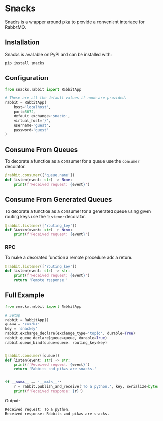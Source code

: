 # Snacks

Snacks is a wrapper around [pika](https://pypi.org/project/pika/) to
provide a convenient interface for RabbitMQ.

## Installation
Snacks is available on PyPI and can be installed with:
```shell
pip install snacks
```

## Configuration
```python
from snacks.rabbit import RabbitApp

# These are all the default values if none are provided.
rabbit = RabbitApp(
    host='localhost',
    port=5672,
    default_exchange='snacks',
    virtual_host='/',
    username='guest',
    password='guest'
)
```

## Consume From Queues
To decorate a function as a consumer for a queue use the `consumer` decorator.
```python
@rabbit.consumer(['queue.name'])
def listen(event: str) -> None:
    print(f'Received request: {event}')
```


## Consume From Generated Queues
To decorate a function as a consumer for a generated queue using given
routing keys use the `listener` decorator.
```python
@rabbit.listener(['routing_key'])
def listen(event: str) -> None:
    print(f'Received request: {event}')
```

### RPC
To make a decorated function a remote procedure add a return.
```python
@rabbit.listener(['routing_key'])
def listen(event: str) -> str:
    print(f'Received request: {event}')
    return 'Remote response.'
```

## Full Example
```python
from snacks.rabbit import RabbitApp

# Setup
rabbit = RabbitApp()
queue = 'snacks'
key = 'snackey'
rabbit.exchange_declare(exchange_type='topic', durable=True)
rabbit.queue_declare(queue=queue, durable=True)
rabbit.queue_bind(queue=queue, routing_key=key)


@rabbit.consumer([queue])
def listen(event: str) -> str:
    print(f'Received request: {event}')
    return 'Rabbits and pikas are snacks.'


if __name__ == '__main__':
    r = rabbit.publish_and_receive('To a python.', key, serialize=bytes.decode)
    print(f'Received response: {r}')
```

Output:
```
Received request: To a python.
Received response: Rabbits and pikas are snacks.
```
